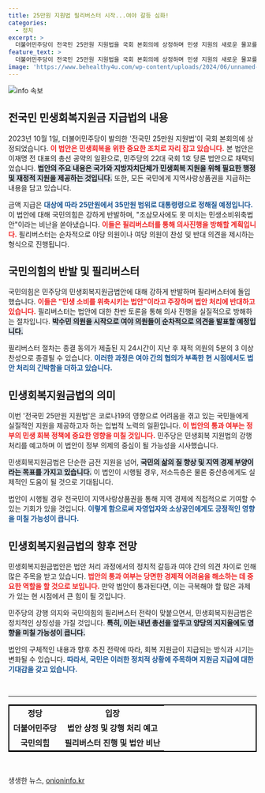 ```yaml
---
title: 25만원 지원법 필리버스터 시작...여야 갈등 심화!
categories:
  - 정치
excerpt: >
  더불어민주당이 전국민 25만원 지원법을 국회 본회의에 상정하며 민생 지원의 새로운 물꼬를 트고 있습니다. 그러나 국민의힘은 강력 반발 중! 과연 이 중요한 법안은 통과될 수 있을까? 클릭하여 자세한 내용을 확인하세요!
feature_text: >
  더불어민주당이 전국민 25만원 지원법을 국회 본회의에 상정하며 민생 지원의 새로운 물꼬를 트고 있습니다. 그러나 국민의힘은 강력 반발 중! 과연 이 중요한 법안은 통과될 수 있을까? 클릭하여 자세한 내용을 확인하세요!
image: 'https://www.behealthy4u.com/wp-content/uploads/2024/06/unnamed-file.png'
---
```


<p><img src="https://www.behealthy4u.com/wp-content/uploads/2024/06/unnamed-file.png" alt="info 속보" /></p>

<h2 data-ke-size="size26">전국민 민생회복지원금 지급법의 내용</h2>

<p data-ke-size="size16">2023년 10월 1일, 더불어민주당이 발의한 '전국민 25만원 지원법'이 국회 본회의에 상정되었습니다. <b><span style="color: #ee2323;">이 법안은 민생회복을 위한 중요한 조치로 자리 잡고 있습니다.</span></b> 본 법안은 이재명 전 대표의 총선 공약의 일환으로, 민주당의 22대 국회 1호 당론 법안으로 채택되었습니다. <b><span style="background-color: #21538527;">법안의 주요 내용은 국가와 지방자치단체가 민생회복 지원을 위해 필요한 행정 및 재정적 지원을 제공하는 것입니다.</span></b> 또한, 모든 국민에게 지역사랑상품권을 지급하는 내용을 담고 있습니다.</p>

<p data-ke-size="size16">금액 지급은 <b><span style="color: #1a5490;">대상에 따라 25만원에서 35만원 범위로 대통령령으로 정해질 예정입니다.</span></b> 이 법안에 대해 국민의힘은 강하게 반발하며, "조삼모사에도 못 미치는 민생소비위축법안"이라는 비난을 쏟아냈습니다. <b><span style="color: #ee2323;">이들은 필리버스터를 통해 의사진행을 방해할 계획입니다.</span></b> 필리버스터는 순차적으로 야당 의원이나 여당 의원이 찬성 및 반대 의견을 제시하는 형식으로 진행됩니다.</p>

<h2 data-ke-size="size26">국민의힘의 반발 및 필리버스터</h2>

<p data-ke-size="size16">국민의힘은 민주당의 민생회복지원금법안에 대해 강하게 반발하며 필리버스터에 돌입했습니다. <b><span style="color: #ee2323;">이들은 "민생 소비를 위축시키는 법안"이라고 주장하며 법안 처리에 반대하고 있습니다.</span></b> 필리버스터는 법안에 대한 찬반 토론을 통해 의사 진행을 실질적으로 방해하는 절차입니다. <b><span style="background-color: #21538527;">박수민 의원을 시작으로 여야 의원들이 순차적으로 의견을 발표할 예정입니다.</span></b></p>

<p data-ke-size="size16">필리버스터 절차는 종결 동의가 제출된 지 24시간이 지난 후 재적 의원의 5분의 3 이상 찬성으로 종결될 수 있습니다. <b><span style="color: #1a5490;">이러한 과정은 여야 간의 협의가 부족한 현 시점에서도 법안 처리의 긴박함을 더하고 있습니다.</span></b></p>

<h2 data-ke-size="size26">민생회복지원금법의 의미</h2>

<p data-ke-size="size16">이번 '전국민 25만원 지원법'은 코로나19의 영향으로 어려움을 겪고 있는 국민들에게 실질적인 지원을 제공하고자 하는 입법적 노력의 일환입니다. <b><span style="color: #ee2323;">이 법안의 통과 여부는 정부의 민생 회복 정책에 중요한 영향을 미칠 것입니다.</span></b> 민주당은 민생회복 지원법의 강행 처리를 예고하며 이 법안이 정부 의제의 중심이 될 가능성을 시사했습니다.</p>

<p data-ke-size="size16">민생회복지원금법은 단순한 금전 지원을 넘어, <b><span style="background-color: #21538527;">국민의 삶의 질 향상 및 지역 경제 부양이라는 목표를 가지고 있습니다.</span></b> 이 법안이 시행될 경우, 저소득층은 물론 중산층에게도 실제적인 도움이 될 것으로 기대됩니다.</p>

<p data-ke-size="size16">법안이 시행될 경우 전국민이 지역사랑상품권을 통해 지역 경제에 직접적으로 기여할 수 있는 기회가 있을 것입니다. <b><span style="color: #1a5490;">이렇게 함으로써 자영업자와 소상공인에게도 긍정적인 영향을 미칠 가능성이 큽니다.</span></b></p>

<h2 data-ke-size="size26">민생회복지원금법의 향후 전망</h2>

<p data-ke-size="size16">민생회복지원금법안은 법안 처리 과정에서의 정치적 갈등과 여야 간의 의견 차이로 인해 많은 주목을 받고 있습니다. <b><span style="color: #ee2323;">법안의 통과 여부는 당면한 경제적 어려움을 해소하는 데 중요한 역할을 할 것으로 보입니다.</span></b> 만약 법안이 통과된다면, 이는 극복해야 할 많은 과제가 있는 현 시점에서 큰 힘이 될 것입니다.</p>

<p data-ke-size="size16">민주당의 강행 의지와 국민의힘의 필리버스터 전략이 맞붙으면서, 민생회복지원금법은 정치적인 상징성을 가질 것입니다. <b><span style="background-color: #21538527;">특히, 이는 내년 총선을 앞두고 양당의 지지율에도 영향을 미칠 가능성이 큽니다.</span></b></p>

<p data-ke-size="size16">법안의 구체적인 내용과 향후 추진 전략에 따라, 회복 지원금이 지급되는 방식과 시기는 변화될 수 있습니다. <b><span style="color: #1a5490;">따라서, 국민은 이러한 정치적 상황에 주목하며 지원금 지급에 대한 기대감을 갖고 있습니다.</span></b></p>

<p data-ke-size="size16">&nbsp;</p>

<hr>

<table style="width: 100%; border-collapse: collapse; border: 2px solid black;">
    <tbody>
        <tr>
            <td style="text-align: center; height: 17px;"><b>정당</b></td>
            <td style="text-align: center; height: 17px;"><b>입장</b></td>
        </tr>
        <tr>
            <td style="text-align: center; height: 17px;"><b>더불어민주당</b></td>
            <td style="text-align: center; height: 17px;"><b>법안 상정 및 강행 처리 예고</b></td>
        </tr>
        <tr>
            <td style="text-align: center; height: 17px;"><b>국민의힘</b></td>
            <td style="text-align: center; height: 17px;"><b>필리버스터 진행 및 법안 비난</b></td>
        </tr>
    </tbody>
</table>

<p data-ke-size="size16">&nbsp;</p>
생생한 뉴스, <a href="https://onioninfo.kr" rel="dofollow">onioninfo.kr</a>


